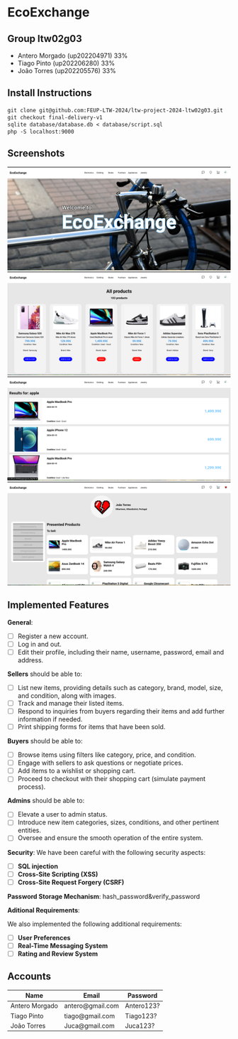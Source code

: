 # EcoExchange

## Group ltw02g03

- Antero Morgado (up202204971) 33%
- Tiago Pinto (up202206280) 33%
- João Torres (up202205576) 33%

## Install Instructions


    git clone git@github.com:FEUP-LTW-2024/ltw-project-2024-ltw02g03.git
    git checkout final-delivery-v1
    sqlite database/database.db < database/script.sql
    php -S localhost:9000


## Screenshots

<img src="/Docs/img/indexpage.png">
<img src="/Docs/img/indexpage2.png">
<img src="/Docs/img/searchpage.png">
<img src="/Docs/img/profilepage.png">

## Implemented Features

**General**:

- [ ] Register a new account.
- [ ] Log in and out.
- [ ] Edit their profile, including their name, username, password, email and address.

**Sellers**  should be able to:

- [ ] List new items, providing details such as category, brand, model, size, and condition, along with images.
- [ ] Track and manage their listed items.
- [ ] Respond to inquiries from buyers regarding their items and add further information if needed.
- [ ] Print shipping forms for items that have been sold.

**Buyers**  should be able to:

- [ ] Browse items using filters like category, price, and condition.
- [ ] Engage with sellers to ask questions or negotiate prices.
- [ ] Add items to a wishlist or shopping cart.
- [ ] Proceed to checkout with their shopping cart (simulate payment process).

**Admins**  should be able to:

- [ ] Elevate a user to admin status.
- [ ] Introduce new item categories, sizes, conditions, and other pertinent entities.
- [ ] Oversee and ensure the smooth operation of the entire system.

**Security**:
We have been careful with the following security aspects:

- [ ] **SQL injection**
- [ ] **Cross-Site Scripting (XSS)**
- [ ] **Cross-Site Request Forgery (CSRF)**

**Password Storage Mechanism**: hash_password&verify_password

**Aditional Requirements**:

We also implemented the following additional requirements:

- [ ] **User Preferences**
- [ ] **Real-Time Messaging System**
- [ ] **Rating and Review System**

## Accounts 

<table>
        <thead>
            <tr>
                <th>Name</th>
                <th>Email</th>
                <th>Password</th>
            </tr>
        </thead>
        <tbody>
            <tr>
                <td>Antero Morgado</td>
                <td>antero@gmail.com</td>
                <td>Antero123?</td>
            </tr>
            <tr>
                <td>Tiago Pinto</td>
                <td>tiago@gmail.com</td>
                <td>Tiago123?</td>
            </tr>
            <tr>
                <td>João Torres</td>
                <td>Juca@gmail.com</td>
                <td>Juca123?</td>
            </tr>
        </tbody>
    </table>
    
